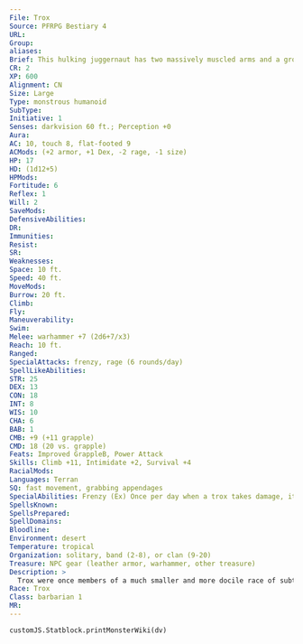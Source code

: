 ```yaml
---
File: Trox
Source: PFRPG Bestiary 4
URL: 
Group: 
aliases: 
Brief: This hulking juggernaut has two massively muscled arms and a group of four smaller ones that jut from under its rib cage.
CR: 2
XP: 600
Alignment: CN
Size: Large
Type: monstrous humanoid
SubType: 
Initiative: 1
Senses: darkvision 60 ft.; Perception +0
Aura: 
AC: 10, touch 8, flat-footed 9
ACMods: (+2 armor, +1 Dex, -2 rage, -1 size)
HP: 17
HD: (1d12+5)
HPMods: 
Fortitude: 6
Reflex: 1
Will: 2
SaveMods: 
DefensiveAbilities: 
DR: 
Immunities: 
Resist: 
SR: 
Weaknesses: 
Space: 10 ft.
Speed: 40 ft.
MoveMods: 
Burrow: 20 ft.
Climb: 
Fly: 
Maneuverability: 
Swim: 
Melee: warhammer +7 (2d6+7/x3)
Reach: 10 ft.
Ranged: 
SpecialAttacks: frenzy, rage (6 rounds/day)
SpellLikeAbilities: 
STR: 25
DEX: 13
CON: 18
INT: 8
WIS: 10
CHA: 6
BAB: 1
CMB: +9 (+11 grapple)
CMD: 18 (20 vs. grapple)
Feats: Improved GrappleB, Power Attack
Skills: Climb +11, Intimidate +2, Survival +4
RacialMods: 
Languages: Terran
SQ: fast movement, grabbing appendages
SpecialAbilities: Frenzy (Ex) Once per day when a trox takes damage, it flies into a frenzy for 1 minute, gaining a +2 racial bonus to Constitution and Strength, but a -2 penalty to AC.  Grabbing Appendages (Ex) A trox's smaller arms are useful for little more than aiding grappling. Trox gain Improved Grapple as a bonus feat, and can maintain a grapple and still make attacks with their main arms.
SpellsKnown: 
SpellsPrepared: 
SpellDomains: 
Bloodline: 
Environment: desert
Temperature: tropical
Organization: solitary, band (2-8), or clan (9-20)
Treasure: NPC gear (leather armor, warhammer, other treasure)
Description: >
  Trox were once members of a much smaller and more docile race of subterranean burrowers, but were long ago enslaved by the duergar and bred into useful brutes. Eventually, several clans of trox were able to escape their slavers and reach the surface world, though they found the creatures above were just as eager to enslave them. Most trox still live a life of servitude. A free trox tends to be loyal to its true friends and inquisitive, though it can harbor deep grudges and resentments.  TROX CHARACTERS Trox are defined by their class levels-they do not possess racial Hit Dice. Despite having no racial Hit Dice, trox are powerful creatures and their CR is 2 higher than a human of the same level. All trox have the following racial traits.  +6 Strength, -2 Intelligence, -2 Wisdom, -2 Charisma: Trox are very strong, but they can be dim, unreceptive, and inhospitable.  Normal Speed: Trox have a base speed of 30 feet.  Large: Trox are Large and take a -1 size penalty to AC, take a -4 size penalty on Stealth checks, and gain a +1 size bonus on combat maneuver checks and to combat maneuver defense.  Darkvision 60 ft.: Trox can see in the dark up to 60 feet.  Burrow: Trox have a burrow speed of 20 feet.  Frenzy: See stat block above.  Grabbing Appendages: See stat block above.  Languages: Terran. A Trox with a high Intelligence score can choose from the following: Common, Dwarven, Giant, Orc, and Undercommon.
Race: Trox
Class: barbarian 1
MR: 
---
```

```dataviewjs
customJS.Statblock.printMonsterWiki(dv)
```
